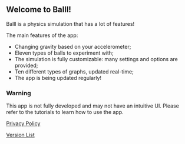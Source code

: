 ## Welcome to Balll!

Balll is a physics simulation that has a lot of features!

The main features of the app:
- Changing gravity based on your accelerometer;
- Eleven types of balls to experiment with;
- The simulation is fully customizable: many settings and options are provided;
- Ten different types of graphs, updated real-time;
- The app is being updated regularly!

### Warning
This app is not fully developed and may not have an intuitive UI. Please refer to the tutorials to learn how to use the app.

[Privacy Policy](https://balllapp.github.io/site/privacy_policy)

[Version List](https://balllapp.github.io/site/versions)
